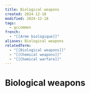 ```yaml
---
title: Biological weapons
created: 2024-12-18
modified: 2024-12-18
tags:
  - gccommon
french:
  - "[[Arme biologique]]"
aliases: Biological weapons
relatedTerm:
  - "[[Biological weapons]]"
  - "[[Chemical weapons]]"
  - "[[Chemical warfare]]"
---
```

# Biological weapons
